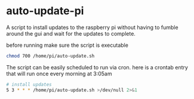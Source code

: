 
# auto-update-pi
A script to install updates to the raspberry pi without having 
to fumble around the gui and wait for the updates to complete.

before running make sure the script is executable
```bash
chmod 700 /home/pi/auto-update.sh
```
The script can be easily scheduled to run via cron.
here is a crontab entry that will run once every morning at 3:05am

```bash
# install updates
5 3 * * * /home/pi/auto-update.sh >/dev/null 2>&1
```
